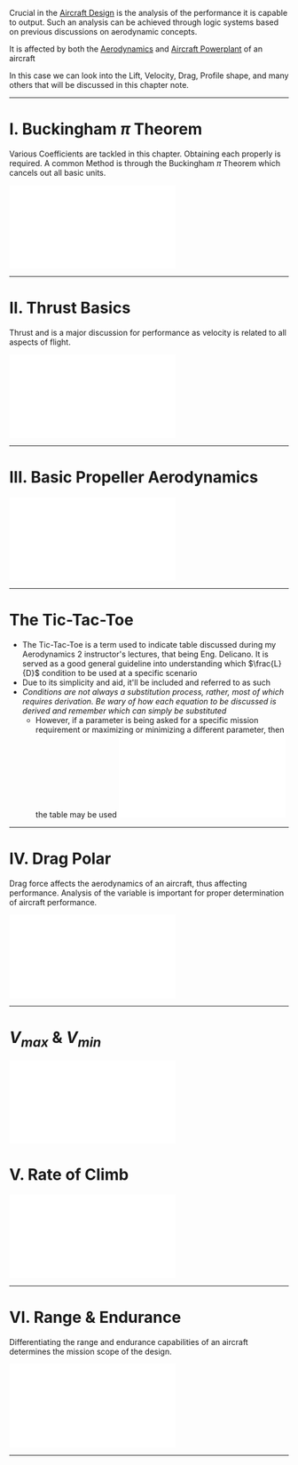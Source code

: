 Crucial in the [Aircraft Design](Aircraft%20Design.md) is the analysis of the performance it is capable to output. Such an analysis can be achieved through logic systems based on previous discussions on aerodynamic concepts.

It is affected by both the [Aerodynamics](./Aerodynamics.md) and [Aircraft Powerplant](./Aircraft%20Powerplant.md) of an aircraft

In this case we can look into the Lift, Velocity, Drag, Profile shape, and many others that will be discussed in this chapter note.

--- 
# I. Buckingham $\pi$ Theorem
Various Coefficients are tackled in this chapter. Obtaining each properly is required. A common Method is through the Buckingham $\pi$ Theorem which cancels out all basic units.

![Buckingham pi Theorem](./Buckingham%20pi%20Theorem.md) 

---
# II. Thrust Basics
Thrust and is a major discussion for performance as velocity is related to all aspects of flight.

![Thrust](./Thrust.md)

---
# III. Basic Propeller Aerodynamics
![Propellers](./Propellers.md)

---
# The Tic-Tac-Toe
- The Tic-Tac-Toe is a term used to indicate table discussed during my Aerodynamics 2 instructor's lectures, that being Eng. Delicano. It is served as a good general guideline into understanding which $\frac{L}{D}$ condition to be used at a specific scenario
- Due to its simplicity and aid, it'll be included and referred to as such
- *Conditions are not always a substitution process, rather, most of which requires derivation. Be wary of how each equation to be discussed is derived and remember which can simply be substituted*
	- However, if a parameter is being asked for a specific mission requirement or maximizing or minimizing a different parameter, then the table may be used
![General Aircraft Performance LD Conditions](./General%20Aircraft%20Performance%20LD%20Conditions.md)

---
# IV. Drag Polar
Drag force affects the aerodynamics of an aircraft, thus affecting performance. Analysis of the variable is important for proper determination of aircraft performance.

![Drag Polar](./Drag%20Polar.md)

---
# $V_{max}$ & $V_{min}$ 
![Min and Max Velocity of Aircraft Performance](./Min%20and%20Max%20Velocity%20of%20Aircraft%20Performance.md) 

# V. Rate of Climb
![Rate and Time of Climb](./Rate%20and%20Time%20of%20Climb.md)

--- 
# VI. Range & Endurance
Differentiating the range and endurance capabilities of an aircraft determines the mission scope of the design.

![Range and Endurance](./Range%20and%20Endurance.md)

--- 




